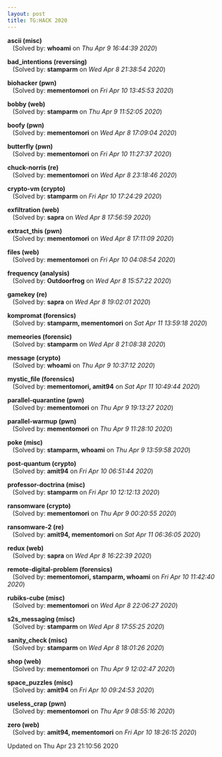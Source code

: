 ```yaml
---
layout: post
title: TG:HACK 2020
---
```


<!--break-->

**ascii (misc)**  
&nbsp;&nbsp;&nbsp;(Solved by: **whoami** on _Thu Apr  9 16:44:39 2020_)  
  
**bad_intentions (reversing)**  
&nbsp;&nbsp;&nbsp;(Solved by: **stamparm** on _Wed Apr  8 21:38:54 2020_)  
  
**biohacker (pwn)**  
&nbsp;&nbsp;&nbsp;(Solved by: **mementomori** on _Fri Apr 10 13:45:53 2020_)  
  
**bobby (web)**  
&nbsp;&nbsp;&nbsp;(Solved by: **stamparm** on _Thu Apr  9 11:52:05 2020_)  
  
**boofy (pwn)**  
&nbsp;&nbsp;&nbsp;(Solved by: **mementomori** on _Wed Apr  8 17:09:04 2020_)  
  
**butterfly (pwn)**  
&nbsp;&nbsp;&nbsp;(Solved by: **mementomori** on _Fri Apr 10 11:27:37 2020_)  
  
**chuck-norris (re)**  
&nbsp;&nbsp;&nbsp;(Solved by: **mementomori** on _Wed Apr  8 23:18:46 2020_)  
  
**crypto-vm (crypto)**  
&nbsp;&nbsp;&nbsp;(Solved by: **stamparm** on _Fri Apr 10 17:24:29 2020_)  
  
**exfiltration (web)**  
&nbsp;&nbsp;&nbsp;(Solved by: **sapra** on _Wed Apr  8 17:56:59 2020_)  
  
**extract_this (pwn)**  
&nbsp;&nbsp;&nbsp;(Solved by: **mementomori** on _Wed Apr  8 17:11:09 2020_)  
  
**files (web)**  
&nbsp;&nbsp;&nbsp;(Solved by: **mementomori** on _Fri Apr 10 04:08:54 2020_)  
  
**frequency (analysis)**  
&nbsp;&nbsp;&nbsp;(Solved by: **Outdoorfrog** on _Wed Apr  8 15:57:22 2020_)  
  
**gamekey (re)**  
&nbsp;&nbsp;&nbsp;(Solved by: **sapra** on _Wed Apr  8 19:02:01 2020_)  
  
**kompromat (forensics)**  
&nbsp;&nbsp;&nbsp;(Solved by: **stamparm, mementomori** on _Sat Apr 11 13:59:18 2020_)  
  
**memeories (forensic)**  
&nbsp;&nbsp;&nbsp;(Solved by: **stamparm** on _Wed Apr  8 21:08:38 2020_)  
  
**message (crypto)**  
&nbsp;&nbsp;&nbsp;(Solved by: **whoami** on _Thu Apr  9 10:37:12 2020_)  
  
**mystic_file (forensics)**  
&nbsp;&nbsp;&nbsp;(Solved by: **mementomori, amit94** on _Sat Apr 11 10:49:44 2020_)  
  
**parallel-quarantine (pwn)**  
&nbsp;&nbsp;&nbsp;(Solved by: **mementomori** on _Thu Apr  9 19:13:27 2020_)  
  
**parallel-warmup (pwn)**  
&nbsp;&nbsp;&nbsp;(Solved by: **mementomori** on _Thu Apr  9 11:28:10 2020_)  
  
**poke (misc)**  
&nbsp;&nbsp;&nbsp;(Solved by: **stamparm, whoami** on _Thu Apr  9 13:59:58 2020_)  
  
**post-quantum (crypto)**  
&nbsp;&nbsp;&nbsp;(Solved by: **amit94** on _Fri Apr 10 06:51:44 2020_)  
  
**professor-doctrina (misc)**  
&nbsp;&nbsp;&nbsp;(Solved by: **stamparm** on _Fri Apr 10 12:12:13 2020_)  
  
**ransomware (crypto)**  
&nbsp;&nbsp;&nbsp;(Solved by: **mementomori** on _Thu Apr  9 00:20:55 2020_)  
  
**ransomware-2 (re)**  
&nbsp;&nbsp;&nbsp;(Solved by: **amit94, mementomori** on _Sat Apr 11 06:36:05 2020_)  
  
**redux (web)**  
&nbsp;&nbsp;&nbsp;(Solved by: **sapra** on _Wed Apr  8 16:22:39 2020_)  
  
**remote-digital-problem (forensics)**  
&nbsp;&nbsp;&nbsp;(Solved by: **mementomori, stamparm, whoami** on _Fri Apr 10 11:42:40 2020_)  
  
**rubiks-cube (misc)**  
&nbsp;&nbsp;&nbsp;(Solved by: **mementomori** on _Wed Apr  8 22:06:27 2020_)  
  
**s2s_messaging (misc)**  
&nbsp;&nbsp;&nbsp;(Solved by: **stamparm** on _Wed Apr  8 17:55:25 2020_)  
  
**sanity_check (misc)**  
&nbsp;&nbsp;&nbsp;(Solved by: **stamparm** on _Wed Apr  8 18:01:26 2020_)  
  
**shop (web)**  
&nbsp;&nbsp;&nbsp;(Solved by: **mementomori** on _Thu Apr  9 12:02:47 2020_)  
  
**space_puzzles (misc)**  
&nbsp;&nbsp;&nbsp;(Solved by: **amit94** on _Fri Apr 10 09:24:53 2020_)  
  
**useless_crap (pwn)**  
&nbsp;&nbsp;&nbsp;(Solved by: **mementomori** on _Thu Apr  9 08:55:16 2020_)  
  
**zero (web)**  
&nbsp;&nbsp;&nbsp;(Solved by: **amit94, mementomori** on _Fri Apr 10 18:26:15 2020_)  
  


Updated on Thu Apr 23 21:10:56 2020
